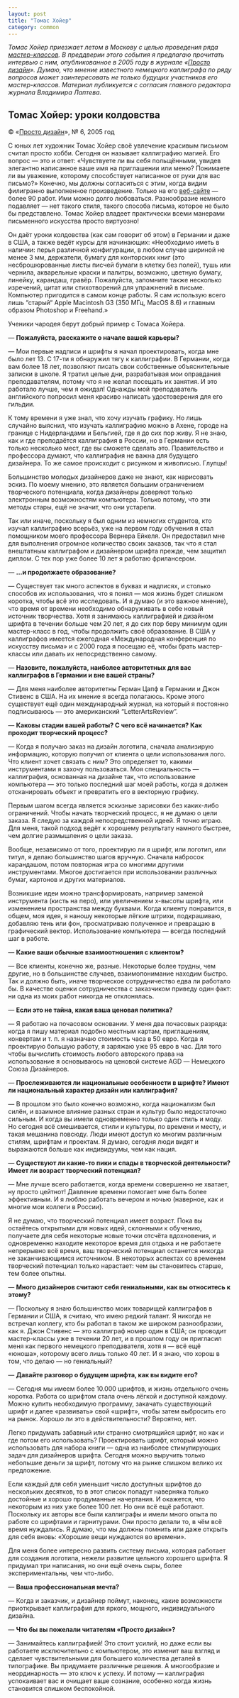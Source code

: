 ```yaml
---
layout: post
title: "Томас Хойер"
category: common
---
```

*Томас Хойер приезжает летом в Москову с целью проведения ряда [мастер-классов](https://www.directdesign.ru/workshop/). В преддверии этого события я предлагаю прочитать интервью с ним, опубликованное в 2005 году в журнале «[Просто дизайн](https://www.pro100.spb.ru/)». Думаю, что мнение известного немецкого каллиграфа по ряду вопросов может заинтересовать не только будущих участников его мастер-классов. Материал публикуется с согласия главного редактора журнала Владимира Лаптева.*

## Томас Хойер: уроки колдовства

© «[Просто дизайн](https://www.pro100.spb.ru/)», № 6, 2005 год

С юных лет художник Томас Хойер своё увлечение красивым письмом считал просто хобби. Сегодня он называет каллиграфию магией. Его вопрос — это и ответ: «Чувствуете ли вы себя польщёнными, увидев элегантно написанное ваше имя на приглашении или меню? Понимаете ли вы уважение, которому способствует написанное от руки для вас письмо?» Конечно, мы должны согласиться с этим, когда видим филигранно выполненное произведение. Только на его [веб-сайте](https://www.callitype.de/en/index.html) — более 90 работ. Ими можно долго любоваться. Разнообразие немного подавляет — нет такого стиля, такого способа письма, которое не было бы представлено. Томас Хойер владеет практически всеми манерами письменного искусства просто виртуозно!

Он даёт уроки колдовства (как сам говорит об этом) в Германии и даже в США, а также ведёт курсы для начинающих: «Необходимо иметь в наличии: перья различной конфигурации, в любом случае шириной не менее 3 мм, держатели, бумагу для конторских книг (это несброшюрованные листы писчей бумаги в клетку без полей), тушь или чернила, акварельные краски и палитры, возможно, цветную бумагу, линейку, карандаш, гравёр. Пожалуйста, запомните также несколько изречений, цитат или стихотворений для упражнений в письме. Компьютер пригодится в самом конце работы. Я сам использую всего лишь “старый“ Apple Macintosh G3 (350 МГц, MacOS 8.6) и главным образом Photoshop и Freehand.»

Ученики чародея берут добрый пример с Томаса Хойера.

— **Пожалуйста, расскажите о начале вашей карьеры?**

— Мои первые надписи и шрифты я начал проектировать, когда мне было лет 13. С 17-ти я обнаружил тягу к каллиграфии. В Германии, когда вам более 18 лет, позволяют писать свои собственные объяснительные записки в школе. Я тратил целые дни, разрабатывая мои оправдания преподавателям, потому что я не желал посещать их занятия. И это работало лучше, чем я ожидал! Однажды мой преподаватель английского попросил меня красиво написать удостоверения для его гильдии.

К тому времени я уже знал, что хочу изучать графику. Но лишь случайно выяснил, что изучать каллиграфию можно в Ахене, городе на границе с Нидерландами и Бельгией, где я до сих пор живу. Я не знаю, как и где преподаётся каллиграфия в России, но в Германии есть только несколько мест, где вы сможете сделать это. Правительство и профессора думают, что каллиграфия не важна для будущего дизайнера. То же самое происходит с рисунком и живописью. Глупцы!

Большинство молодых дизайнеров даже не знают, как нарисовать эскиз. По моему мнению, это является большим ограничением творческого потенциала, когда дизайнеры доверяют только электронным возможностям компьютера. Только потому, что эти методы стары, ещё не значит, что они устарели.

Так или иначе, поскольку я был одним из немногих студентов, кто изучал каллиграфию всерьёз, уже на первом году обучения я стал помощником моего профессора Вернера Ейкеля. Он предоставил мне для выполнения огромное количество своих заказов, так что я стал внештатным каллиграфом и дизайнером шрифта прежде, чем защитил диплом. С тех пор уже более 10 лет я работаю фрилансером.

— **...и продолжаете образование?**

— Существует так много аспектов в буквах и надписях, и столько способов их использования, что я понял — моя жизнь будет слишком коротка, чтобы всё это исследовать. И я думаю (и это важное мнение), что время от времени необходимо обнаруживать в себе новый источник творчества. Хотя я занимаюсь каллиграфией и дизайном шрифта в течении больше чем 20 лет, я до сих пор беру минимум один мастер-класс в год, чтобы продолжить своё образование. В США у каллиграфов имеется ежегодная «Международная конференция по искусству письма» и с 2000 года я посещаю её, чтобы брать мастер-классы или давать их непосредственно самому.

— **Назовите, пожалуйста, наиболее авторитетных для вас каллиграфов в Германии и вне вашей страны?**

— Для меня наиболее авторитетны Герман Цапф в Германии и Джон Стивенс в США. На их мнение я всегда полагаюсь. Кроме этого существует ещё один международный журнал, на который я постоянно подписываюсь — это американский “LetterArtsReview”.

— **Каковы стадии вашей работы? С чего всё начинается? Как проходит творческий процесс?**

— Когда я получаю заказ на дизайн логотипа, сначала анализирую информацию, которую получил от клиента о цели использования лого. Что клиент хочет связать с ним? Это определяет то, какими инструментами я захочу пользоваться. Моя специальность — каллиграфия, основанная на дизайне так, что использование компьютера — это только последний шаг моей работы, когда я должен отсканировать объект и превратить его в векторную графику.

Первым шагом всегда является эскизные зарисовки без каких-либо ограничений. Чтобы начать творческий процесс, я не думаю о цели заказа. Я следую за каждой непосредственной идеей. Я точно играю. Для меня, такой подход ведёт к хорошему результату намного быстрее, чем долгие размышления о цели заказа.

Вообще, независимо от того, проектирую ли я шрифт, или логотип, или титул, я делаю большинство шагов вручную. Сначала набросок карандашом, потом повторная игра со многими другими инструментами. Многое достигается при использовании различных бумаг, картонов и других материалов.

Возникшие идеи можно трансформировать, например заменой инструмента (кисть на перо), или увеличением x-высоты шрифта, или изменением пространства между буквами. Когда клиенту понравится, в общем, моя идея, я наношу некоторые лёгкие штрихи, подкрашиваю, добавляю тень или фон, просматриваю полученное и превращаю в графический вектор. Использование компьютера — всегда последний шаг в работе.

— **Какие ваши обычные взаимоотношения с клиентом?**

— Все клиенты, конечно же, разные. Некоторые более трудны, чем другие, но в большинстве случаев, взаимопонимание находим быстро. Так и должно быть, иначе творческое сотрудничество едва ли работало бы. В качестве оценки сотрудничества с заказчиком приведу один факт: ни одна из моих работ никогда не отклонялась.

— **Если это не тайна, какая ваша ценовая политика?**

— Я работаю на почасовом основании. У меня два почасовых разряда: когда я пишу материал подобно местным картам, приглашениям, конвертам и т. п. я назначаю стоимость часа в 50 евро. Когда я проектирую большую работу, я заряжаю уже 95 евро в час. Для того чтобы вычислить стоимость любого авторского права на использование я основываюсь на ценовой системе AGD — Немецкого Союза Дизайнеров.

— **Прослеживаются ли национальные особенности в шрифте? Имеют ли национальный характер дизайн или каллиграфия?**

— В прошлом это было конечно возможно, когда национализм был силён, и взаимное влияние разных стран и культур было недостаточно сильным. И когда вы имели одновременно только один стиль и моду. Но сегодня всё смешивается, стили и культуры, по времени и месту, и такая мешанина повсюду. Люди имеют доступ ко многим различным стилям, шрифтам и проектам. Я думаю, сегодня люди видят и выражаются больше как индивидуумы, чем как нация.

— **Существуют ли какие-то пики и спады в творческой деятельности? Имеет ли возраст творческий потенциал?**

— Мне лучше всего работается, когда времени совершенно не хватает, ну просто цейтнот! Давление времени помогает мне быть более эффективным. И я люблю работать вечером и ночью (наверное, как и многие мои коллеги в России).

Я не думаю, что творческий потенциал имеет возраст. Пока вы остаётесь открытыми для новых идей, склонными к обучению, получаете для себя некоторые новые точки отсчёта вдохновения, и одновременно находите некоторое время для отдыха и не работаете непрерывно всё время, ваш творческий потенциал останется никогда не заканчивающимся источником. В некоторых аспектах со временем творческий потенциал только нарастает: чем вы становитесь старше, тем более опытны.

— **Много дизайнеров считают себя гениальными, как вы относитесь к этому?**

— Поскольку я знаю большинство моих товарищей каллиграфов в Германии и США, я считаю, что имею редкий талант. Я никогда не встречал коллегу, кто бы работал в таком же широком разнообразии, как я. Джон Стивенс — это каллиграф номер один в США; он проводит мастер-классы уже в течении 20 лет, и в прошлом году он пригласил меня как первого немецкого преподавателя, хотя я — всё ещё «юноша», которому всего лишь только 40 лет. И я знаю, что хорош в том, что делаю — но гениальный?

— **Давайте разговор о будущем шрифта, как вы видите его?**

— Сегодня мы имеем более 10.000 шрифтов, и жизнь отдельного очень коротка. Работа со шрифтом стала очень лёгкой и доступной каждому. Можно купить необходимую программу, закачать существующий шрифт и далее «развивать» свой «шрифт», чтобы затем выбросить его на рынок. Хорошо ли это в действительности? Вероятно, нет.

Легко придумать забавный или странно смотрящийся шрифт, но как и где потом его использовать? Проектировать шрифт, который можно использовать для набора книги — одна из наиболее стимулирующих задач для дизайнеров шрифта. Сегодня можно выручить только небольшие деньги за шрифт, потому что на рынке слишком велико их предложение.

Если каждый для себя уменьшит число доступных шрифтов до нескольких десятков, то в этот список попадут наверняка только достойные и хорошо продуманные начертания. И окажется, что некоторым из них уже более 100 лет. Но они всё ещё работают. Поскольку их авторы все были каллиграфы и имели много опыта по работе со шрифтами и гарнитурами. Они просто делали то, в чём всё время нуждались. Я думаю, что мы должны помнить или даже открыть для себя вновь: «Хорошие вещи нуждаются во времени».

Для меня более интересно развить систему письма, которая работает для создания логотипа, нежели развитие цельного хорошего шрифта. Я придумал три написания, но они ещё очень сыры, более экспериментальны, чем что-либо.

— **Ваша профессиональная мечта?**

— Когда и заказчик, и дизайнер поймут, наконец, какие возможности приоткрывает каллиграфия для яркого, мощного, индивидуального дизайна.

— **Что бы вы пожелали читателям «Просто дизайн»?**

— Занимайтесь каллиграфией! Это стоит усилий, но даже если вы работаете исключительно с компьютером, это изменит ваш взгляд и сделает чувствительными для большего количества деталей в типографике. Вы придумаете различные решения. А многообразие и неординарность — это ключ к успеху. И потому — каллиграфия успокаивает вас и очищает ваше сознание, особенно когда жизнь становится слишком беспокойной.
